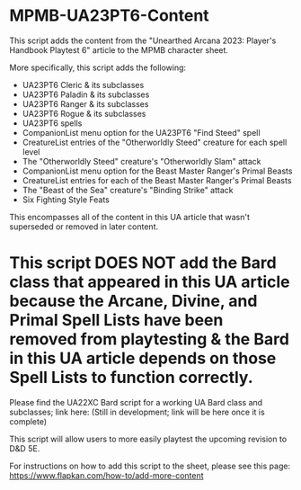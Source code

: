 # MPMB-UA23PT6-Content
This script adds the content from the "Unearthed Arcana 2023: Player's Handbook Playtest 6" article to the MPMB character sheet.

More specifically, this script adds the following:
- UA23PT6 Cleric & its subclasses
- UA23PT6 Paladin & its subclasses
- UA23PT6 Ranger & its subclasses
- UA23PT6 Rogue & its subclasses
- UA23PT6 spells
- CompanionList menu option for the UA23PT6 "Find Steed" spell
- CreatureList entries of the "Otherworldly Steed" creature for each spell level
- The "Otherworldly Steed" creature's "Otherworldly Slam" attack
- CompanionList menu option for the Beast Master Ranger's Primal Beasts
- CreatureList entries for each of the Beast Master Ranger's Primal Beasts
- The "Beast of the Sea" creature's "Binding Strike" attack
- Six Fighting Style Feats

This encompasses all of the content in this UA article that wasn't superseded or removed in later content.

# This script DOES NOT add the Bard class that appeared in this UA article because the Arcane, Divine, and Primal Spell Lists have been removed from playtesting & the Bard in this UA article depends on those Spell Lists to function correctly.
Please find the UA22XC Bard script for a working UA Bard class and subclasses; link here: (Still in development; link will be here once it is complete)

This script will allow users to more easily playtest the upcoming revision to D&D 5E.

For instructions on how to add this script to the sheet, please see this page: https://www.flapkan.com/how-to/add-more-content


